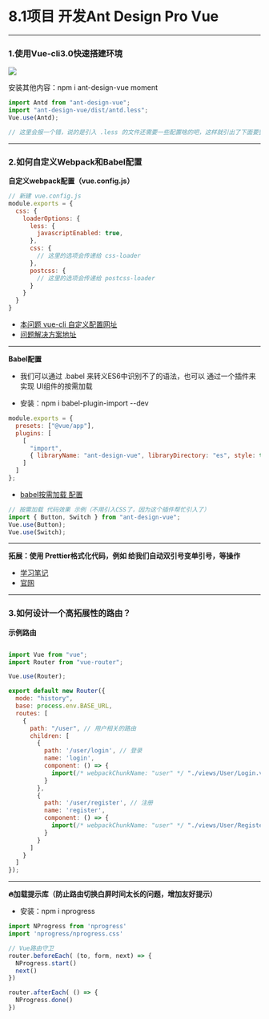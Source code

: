 # 8.1项目 开发Ant Design Pro Vue

---

### 1.使用Vue-cli3.0快速搭建环境

<img src="https://itzkp-1253302184.cos.ap-beijing.myqcloud.com/notes/2.notes/5.MVVM%E6%A1%86%E6%9E%B6%EF%BC%88Vue%EF%BC%89/%E9%A1%B9%E7%9B%AE%E3%80%8Aant-design-vue-pro%E3%80%8B/1.Vuecli%E9%85%8D%E7%BD%AE.png" />

安装其他内容：npm i ant-design-vue moment

```js
import Antd from "ant-design-vue";
import "ant-design-vue/dist/antd.less";
Vue.use(Antd);

// 这里会报一个错，说的是引入 .less 的文件还需要一些配置啥的吧，这样就引出了下面要整的 自定义webpack配置
```

---

### 2.如何自定义Webpack和Babel配置

**自定义webpack配置（vue.config.js）**

```js
// 新建 vue.config.js
module.exports = {
  css: {
    loaderOptions: {
      less: {
        javascriptEnabled: true,
      },
      css: {
        // 这里的选项会传递给 css-loader
      },
      postcss: {
        // 这里的选项会传递给 postcss-loader
      }
    }
  }
}
```

- [本问题 vue-cli 自定义配置网址](https://cli.vuejs.org/zh/config/#css-loaderoptions)
- [问题解决方案地址](https://github.com/ant-design/ant-motion/issues/44)

---

**Babel配置**

- 我们可以通过 .babel 来转义ES6中识别不了的语法，也可以 通过一个插件来实现 UI组件的按需加载

- 安装：npm i babel-plugin-import --dev

```js
module.exports = {
  presets: ["@vue/app"],
  plugins: [
    [
      "import",
      { libraryName: "ant-design-vue", libraryDirectory: "es", style: true }
    ]
  ]
};

```

- [babel按需加载 配置](https://vue.ant.design/docs/vue/use-with-vue-cli-cn/)

```js
// 按需加载 代码效果 示例（不用引入CSS了，因为这个插件帮忙引入了）
import { Button, Switch } from "ant-design-vue";
Vue.use(Button);
Vue.use(Switch);

```

---

**拓展：使用 Prettier格式化代码，例如 给我们自动双引号变单引号，等操作**


- [学习笔记](https://www.jianshu.com/p/5f7dbffc257e)
- [官网](https://prettier.io/docs/en/options.html?spm=a2c4e.11153940.blogcont422690.11.5d0b5721zZ3CkZ)

---

### 3.如何设计一个高拓展性的路由？

**示例路由**

```js

import Vue from "vue";
import Router from "vue-router";

Vue.use(Router);

export default new Router({
  mode: "history",
  base: process.env.BASE_URL,
  routes: [
    {
      path: "/user", // 用户相关的路由
      children: [
        {
          path: '/user/login', // 登录
          name: 'login',
          component: () => {
            import(/* webpackChunkName: "user" */ "./views/User/Login.vue")
          }
        },
        {
          path: '/user/register', // 注册
          name: 'register',
          component: () => {
            import(/* webpackChunkName: "user" */ "./views/User/Register.vue")
          }
        }
      ]
    }
  ]
});

```

---

**🔥加载提示库（防止路由切换白屏时间太长的问题，增加友好提示）**

- 安装：npm i nprogress

```js
import NProgress from 'nprogress'
import 'nprogress/nprogress.css'

// Vue路由守卫
router.beforeEach( (to, form, next) => {
  NProgress.start()
  next()
})

router.afterEach( () => {
  NProgress.done()
})

```

